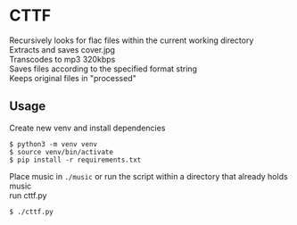 # CTTF

Recursively looks for flac files within the current working directory  
Extracts and saves cover.jpg  
Transcodes to mp3 320kbps  
Saves files according to the specified format string  
Keeps original files in "processed"  

## Usage
Create new venv and install dependencies
```
$ python3 -m venv venv
$ source venv/bin/activate
$ pip install -r requirements.txt
```

Place music in `./music` or run the script within a directory that already holds music  
run cttf.py 
```
$ ./cttf.py
```

